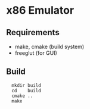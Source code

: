 # x86 Emulator

## Requirements

* make, cmake (build system)
* freeglut (for GUI)

## Build

```
  mkdir build
  cd    build
  cmake ..
  make 
```
